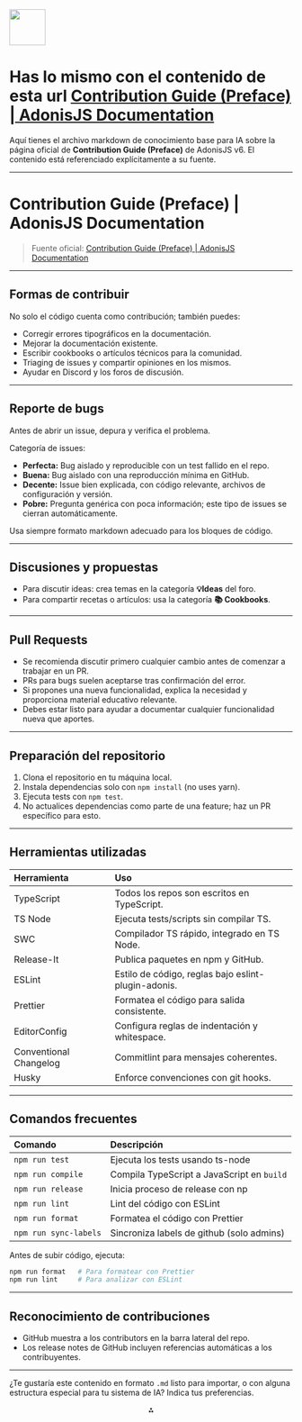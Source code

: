 <img src="https://r2cdn.perplexity.ai/pplx-full-logo-primary-dark%402x.png" style="height:64px;margin-right:32px"/>

# Has lo mismo con el contenido de esta url [Contribution Guide (Preface) | AdonisJS Documentation](https://docs.adonisjs.com/guides/preface/contribution-guide)

Aquí tienes el archivo markdown de conocimiento base para IA sobre la página oficial de **Contribution Guide (Preface)** de AdonisJS v6. El contenido está referenciado explícitamente a su fuente.

***

# Contribution Guide (Preface) | AdonisJS Documentation

> Fuente oficial: [Contribution Guide (Preface) | AdonisJS Documentation](https://docs.adonisjs.com/guides/preface/contribution-guide)

***

## Formas de contribuir

No solo el código cuenta como contribución; también puedes:

- Corregir errores tipográficos en la documentación.
- Mejorar la documentación existente.
- Escribir cookbooks o artículos técnicos para la comunidad.
- Triaging de issues y compartir opiniones en los mismos.
- Ayudar en Discord y los foros de discusión.

***

## Reporte de bugs

Antes de abrir un issue, depura y verifica el problema.

Categoría de issues:

- **Perfecta:** Bug aislado y reproducible con un test fallido en el repo.
- **Buena:** Bug aislado con una reproducción mínima en GitHub.
- **Decente:** Issue bien explicada, con código relevante, archivos de configuración y versión.
- **Pobre:** Pregunta genérica con poca información; este tipo de issues se cierran automáticamente.

Usa siempre formato markdown adecuado para los bloques de código.

***

## Discusiones y propuestas

- Para discutir ideas: crea temas en la categoría **💡Ideas** del foro.
- Para compartir recetas o artículos: usa la categoría **📚 Cookbooks**.

***

## Pull Requests

- Se recomienda discutir primero cualquier cambio antes de comenzar a trabajar en un PR.
- PRs para bugs suelen aceptarse tras confirmación del error.
- Si propones una nueva funcionalidad, explica la necesidad y proporciona material educativo relevante.
- Debes estar listo para ayudar a documentar cualquier funcionalidad nueva que aportes.

***

## Preparación del repositorio

1. Clona el repositorio en tu máquina local.
2. Instala dependencias solo con `npm install` (no uses yarn).
3. Ejecuta tests con `npm test`.
4. No actualices dependencias como parte de una feature; haz un PR específico para esto.

***

## Herramientas utilizadas

| Herramienta | Uso |
| :-- | :-- |
| TypeScript | Todos los repos son escritos en TypeScript. |
| TS Node | Ejecuta tests/scripts sin compilar TS. |
| SWC | Compilador TS rápido, integrado en TS Node. |
| Release-It | Publica paquetes en npm y GitHub. |
| ESLint | Estilo de código, reglas bajo eslint-plugin-adonis. |
| Prettier | Formatea el código para salida consistente. |
| EditorConfig | Configura reglas de indentación y whitespace. |
| Conventional Changelog | Commitlint para mensajes coherentes. |
| Husky | Enforce convenciones con git hooks. |


***

## Comandos frecuentes

| Comando | Descripción |
| :-- | :-- |
| `npm run test` | Ejecuta los tests usando ts-node |
| `npm run compile` | Compila TypeScript a JavaScript en `build` |
| `npm run release` | Inicia proceso de release con np |
| `npm run lint` | Lint del código con ESLint |
| `npm run format` | Formatea el código con Prettier |
| `npm run sync-labels` | Sincroniza labels de github (solo admins) |

Antes de subir código, ejecuta:

```bash
npm run format   # Para formatear con Prettier
npm run lint     # Para analizar con ESLint
```


***

## Reconocimiento de contribuciones

- GitHub muestra a los contributors en la barra lateral del repo.
- Los release notes de GitHub incluyen referencias automáticas a los contribuyentes.

***

¿Te gustaría este contenido en formato `.md` listo para importar, o con alguna estructura especial para tu sistema de IA? Indica tus preferencias.

<div style="text-align: center">⁂</div>

[^1]: https://docs.adonisjs.com/guides/preface/contribution-guide

